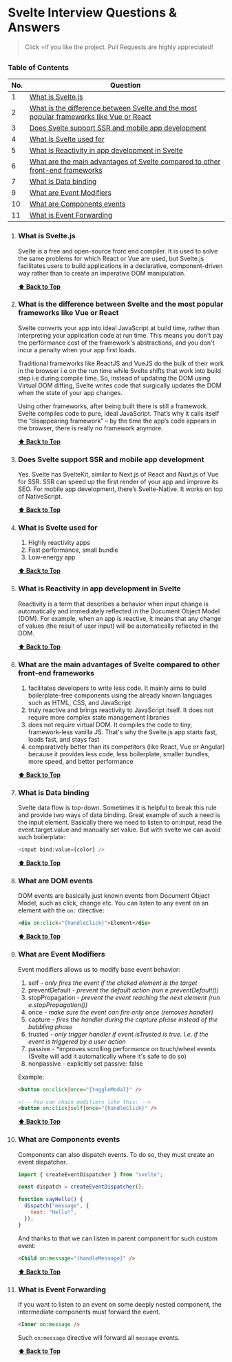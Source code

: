 # Svelte Interview Questions & Answers

> Click :star:if you like the project. Pull Requests are highly appreciated!

### Table of Contents

| No. | Question                                                                                                                                                                            |
| --- | ----------------------------------------------------------------------------------------------------------------------------------------------------------------------------------- |
| 1   | [What is Svelte.js](#what-is-svelte.js)                                                                                                                                             |
| 2   | [What is the difference between Svelte and the most popular frameworks like Vue or React](#what-is-the-difference-between-svelte-and-the-most-popular-frameworks-like-vue-or-react) |
| 3   | [Does Svelte support SSR and mobile app development](#does-svelte-support-ssr-and-mobile-app-development)                                                                           |
| 4   | [What is Svelte used for](#what-is-svelte-used-for)                                                                                                                                 |
| 5   | [What is Reactivity in app development in Svelte](#what-is-reactivity-in-app-development-in-svelte)                                                                                 |
| 6   | [What are the main advantages of Svelte compared to other front-end frameworks](#what-are-the-main-advantages-of-svelte-compared-to-other-front-end-frameworks)                     |
| 7   | [What is Data binding](#what-is-data-binding)                                                                                                                                       |
| 9   | [What are Event Modifiers](#what-are-event-modifiers)                                                                                                                               |
| 10  | [What are Components events](#what-are-components-events)                                                                                                                           |
| 11  | [What is Event Forwarding](#what-is-event-forwarding)                                                                                                                               |

1.  ### **What is Svelte.js**

    Svelte is a free and open-source front end compiler. It is used to solve the same problems for which React or Vue are used, but Svelte.js facilitates users to build applications in a declarative, component-driven way rather than to create an imperative DOM manipulation.

    **[⬆ Back to Top](#table-of-contents)**

2.  ### **What is the difference between Svelte and the most popular frameworks like Vue or React**

    Svelte converts your app into ideal JavaScript at build time, rather than interpreting your application code at run time. This means you don't pay the performance cost of the framework's abstractions, and you don't incur a penalty when your app first loads.

    Traditional frameworks like ReactJS and VueJS do the bulk of their work in the browser i.e on the run time while Svelte shifts that work into build step i.e during compile time. So, instead of updating the DOM using Virtual DOM diffing, Svelte writes code that surgically updates the DOM when the state of your app changes.

    Using other frameworks, after being built there is still a framework. Svelte compiles code to pure, ideal JavaScript. That’s why it calls itself the “disappearing framework” – by the time the app’s code appears in the browser, there is really no framework anymore.

    **[⬆ Back to Top](#table-of-contents)**

3.  ### **Does Svelte support SSR and mobile app development**

    Yes. Svelte has SvelteKit, similar to Next.js of React and Nuxt.js of Vue for SSR. SSR can speed up the first render of your app and improve its SEO. For mobile app development, there’s Svelte-Native. It works on top of NativeScript.

    **[⬆ Back to Top](#table-of-contents)**

4.  ### **What is Svelte used for**

    1. Highly reactivity apps
    2. Fast performance, small bundle
    3. Low-energy app

    **[⬆ Back to Top](#table-of-contents)**

5.  ### **What is Reactivity in app development in Svelte**

    Reactivity is a term that describes a behavior when input change is automatically and immediately reflected in the Document Object Model (DOM). For example, when an app is reactive, it means that any change of values (the result of user input) will be automatically reflected in the DOM.

    **[⬆ Back to Top](#table-of-contents)**

6.  ### **What are the main advantages of Svelte compared to other front-end frameworks**

    1. facilitates developers to write less code. It mainly aims to build boilerplate-free components using the already known languages such as HTML, CSS, and JavaScript
    2. truly reactive and brings reactivity to JavaScript itself. It does not require more complex state management libraries
    3. does not require virtual DOM. It compiles the code to tiny, framework-less vanilla JS. That's why the Svelte.js app starts fast, loads fast, and stays fast
    4. comparatively better than its competitors (like React, Vue or Angular) because it provides less code, less boilerplate, smaller bundles, more speed, and better performance

    **[⬆ Back to Top](#table-of-contents)**

7.  ### **What is Data binding**

    Svelte data flow is top-down. Sometimes it is helpful to break this rule and provide two ways of data binding. Great example of such a need is the input element. Basically there we need to listen to on:input, read the event.target.value and manually set value. But with svelte we can avoid such boilerplate:

    ```javascript
    <input bind:value={color} />
    ```

    **[⬆ Back to Top](#table-of-contents)**

8.  ### **What are DOM events**

    DOM events are basically just known events from Document Object Model, such as click, change etc. You can listen to any event on an element with the `on:` directive:

    ```html
    <div on:click="{handleClick}">Element</div>
    ```

    **[⬆ Back to Top](#table-of-contents)**

9.  ### **What are Event Modifiers**

    Event modifiers allows us to modify base event behavior:

    1. self - _only fires the event if the clicked element is the target_
    2. preventDefault - _prevent the default action (run e.preventDefault())_
    3. stopPropagation - _prevent the event reaching the next element (run e.stopPropagation())_
    4. once - _make sure the event can fire only once (removes handler)_
    5. capture - _fires the handler during the capture phase instead of the bubbling phase_
    6. trusted - _only trigger handler if event.isTrusted is true. I.e. if the event is triggered by a user action_
    7. passive - \*improves scrolling performance on touch/wheel events (Svelte will add it automatically where it's safe to do so)
    8. nonpassive - explicitly set passive: false

    Example:

    ```html
    <button on:click|once="{toggleModal}" />

    <!-- You can chain modifiers like this: -->
    <button on:click|self|once="{handleClick}" />
    ```

    **[⬆ Back to Top](#table-of-contents)**

10. ### **What are Components events**

    Components can also dispatch events. To do so, they must create an event dispatcher.

    ```javascript
    import { createEventDispatcher } from "svelte";

    const dispatch = createEventDispatcher();

    function sayHello() {
      dispatch("message", {
        text: "Hello!",
      });
    }
    ```

    And thanks to that we can listen in parent component for such custom event:

    ```html
    <Child on:message="{handleMessage}" />
    ```

    **[⬆ Back to Top](#table-of-contents)**

11. ### **What is Event Forwarding**

    If you want to listen to an event on some deeply nested component, the intermediate components must forward the event.

    ```html
    <Inner on:message />
    ```

    Such `on:message` directive will forward all `message` events.

    **[⬆ Back to Top](#table-of-contents)**
